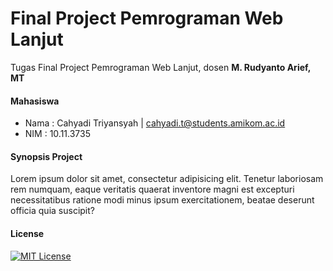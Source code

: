 # Final Project Pemrograman Web Lanjut

Tugas Final Project Pemrograman Web Lanjut, dosen __M. Rudyanto Arief, MT__

#### Mahasiswa
- Nama : Cahyadi Triyansyah | [cahyadi.t@students.amikom.ac.id](mailto:cahyadi.t@students.amikom.ac.id)
- NIM : 10.11.3735

#### Synopsis Project

Lorem ipsum dolor sit amet, consectetur adipisicing elit. Tenetur laboriosam rem numquam, eaque veritatis quaerat inventore magni est excepturi necessitatibus ratione modi minus ipsum exercitationem, beatae deserunt officia quia suscipit?

#### License
[![MIT License](https://img.shields.io/dub/l/vibe-d.svg)](LICENSE)